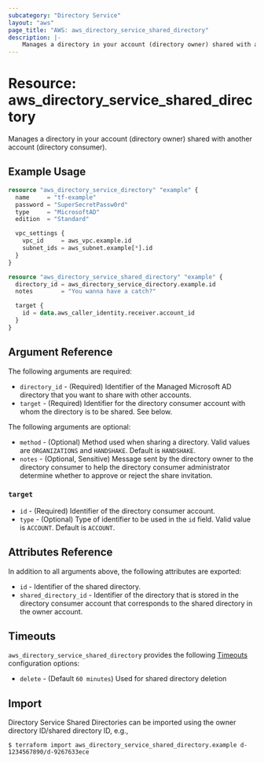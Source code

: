 ```yaml
---
subcategory: "Directory Service"
layout: "aws"
page_title: "AWS: aws_directory_service_shared_directory"
description: |-
    Manages a directory in your account (directory owner) shared with another account (directory consumer).
---
```


# Resource: aws_directory_service_shared_directory

Manages a directory in your account (directory owner) shared with another account (directory consumer).

## Example Usage

```terraform
resource "aws_directory_service_directory" "example" {
  name     = "tf-example"
  password = "SuperSecretPassw0rd"
  type     = "MicrosoftAD"
  edition  = "Standard"

  vpc_settings {
    vpc_id     = aws_vpc.example.id
    subnet_ids = aws_subnet.example[*].id
  }
}

resource "aws_directory_service_shared_directory" "example" {
  directory_id = aws_directory_service_directory.example.id
  notes        = "You wanna have a catch?"

  target {
    id = data.aws_caller_identity.receiver.account_id
  }
}
```

## Argument Reference

The following arguments are required:

* `directory_id` - (Required) Identifier of the Managed Microsoft AD directory that you want to share with other accounts.
* `target` - (Required) Identifier for the directory consumer account with whom the directory is to be shared. See below.

The following arguments are optional:

* `method` - (Optional) Method used when sharing a directory. Valid values are `ORGANIZATIONS` and `HANDSHAKE`. Default is `HANDSHAKE`.
* `notes` - (Optional, Sensitive) Message sent by the directory owner to the directory consumer to help the directory consumer administrator determine whether to approve or reject the share invitation.

### `target`

* `id` - (Required) Identifier of the directory consumer account.
* `type` - (Optional) Type of identifier to be used in the `id` field. Valid value is `ACCOUNT`. Default is `ACCOUNT`.

## Attributes Reference

In addition to all arguments above, the following attributes are exported:

* `id` - Identifier of the shared directory.
* `shared_directory_id` - Identifier of the directory that is stored in the directory consumer account that corresponds to the shared directory in the owner account.

## Timeouts

`aws_directory_service_shared_directory` provides the following [Timeouts](https://developer.hashicorp.com/terraform/language/resources/syntax#operation-timeouts) configuration options:

- `delete` - (Default `60 minutes`) Used for shared directory deletion

## Import

Directory Service Shared Directories can be imported using the owner directory ID/shared directory ID, e.g.,

```
$ terraform import aws_directory_service_shared_directory.example d-1234567890/d-9267633ece
```

<!-- cache-key: cdktf-0.17.0-pre.15 input-d10a72cc7239ae75b4d39da087a2fd858f23511e5ad311aab0f1d9887c0a42b6 -->